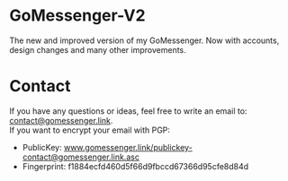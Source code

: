 # GoMessenger-V2
The new and improved version of my GoMessenger. Now with accounts, design changes and many other improvements.
# Contact
If you have any questions or ideas, feel free to write an email to: contact@gomessenger.link.  
If you want to encrypt your email with PGP:  
- PublicKey: www.gomessenger.link/publickey-contact@gomessenger.link.asc  
- Fingerprint: f1884ecfd460d5f66d9fbccd67366d95cfe8d84d
